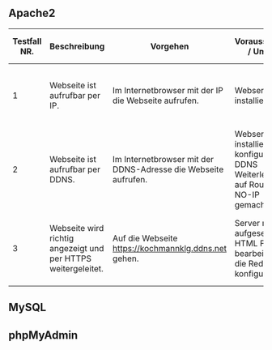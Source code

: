 ## Apache2

| Testfall NR.  | Beschreibung |  Vorgehen  |  Voraussetzung / Umfeld  |  Erwartetes Resulat  |  OK / nicht OK  |  Aufgetretene Fehler / Bemerkungen  |
|----------|-------------|-------|-----|-----|-----|-----|
| 1 | Webseite ist aufrufbar per IP. | Im Internetbrowser mit der IP die Webseite aufrufen. | Webserver installiert. | Man kommt auf die Webseite mit der IP Adresse. | OK | x |
| 2 | Webseite ist aufrufbar per DDNS. | Im Internetbrowser mit der DDNS-Adresse die Webseite aufrufen. | Webserver installiert und konfiguiert, DDNS Weiterleitung auf Router und NO-IP gemacht. | Man kommt auf die Webseite mit der DDNS Adresse. | OK | x |
| 3 | Webseite wird richtig angezeigt und per HTTPS weitergeleitet. | Auf die Webseite https://kochmannklg.ddns.net gehen. | Server richtig aufgesetzt, das HTML File bearbeitet und die Redirection konfiguriert. | Die richtige Webseite wird angezeigt und das mit HTTPS. | OK | x |


## MySQL

## phpMyAdmin
